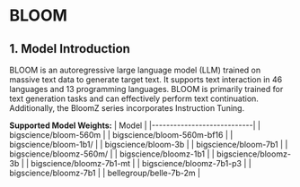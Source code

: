 # BLOOM

## 1. Model Introduction

BLOOM is an autoregressive large language model (LLM) trained on massive text data to generate target text. It supports text interaction in 46 languages and 13 programming languages. BLOOM is primarily trained for text generation tasks and can effectively perform text continuation. Additionally, the BloomZ series incorporates Instruction Tuning.

**Supported Model Weights:**
| Model                      |
|----------------------------|
| bigscience/bloom-560m      |
| bigscience/bloom-560m-bf16 |
| bigscience/bloom-1b1/      |
| bigscience/bloom-3b        |
| bigscience/bloom-7b1       |
| bigscience/bloomz-560m/    |
| bigscience/bloomz-1b1      |
| bigscience/bloomz-3b       |
| bigscience/bloomz-7b1-mt   |
| bigscience/bloomz-7b1-p3   |
| bigscience/bloomz-7b1      |
| bellegroup/belle-7b-2m     |
